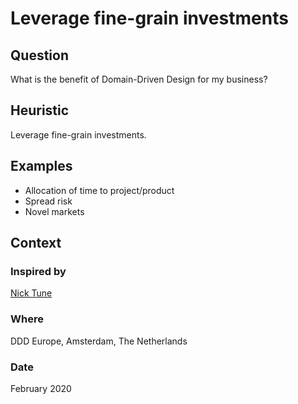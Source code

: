 # Leverage fine-grain investments

## Question
What is the benefit of Domain-Driven Design for my business?

## Heuristic
Leverage fine-grain investments.

## Examples
- Allocation of time to project/product
- Spread risk
- Novel markets

## Context
### Inspired by
[Nick Tune](https://twitter.com/ntcoding)

### Where
DDD Europe, Amsterdam, The Netherlands

### Date
February 2020